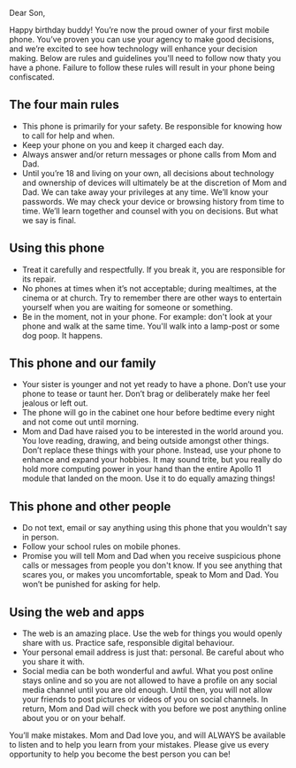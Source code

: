 
Dear Son,

Happy birthday buddy! You’re now the proud owner of your first mobile phone. You’ve proven you can use your agency to make good decisions, and we’re excited to see how technology will enhance your decision making.
Below are rules and guidelines you'll need to follow now thaty you have a phone. Failure to follow these rules will result in your phone being confiscated.

## The four main rules

- This phone is primarily for your safety. Be responsible for knowing how to call for help and when.
- Keep your phone on you and keep it charged each day.
- Always answer and/or return messages or phone calls from Mom and Dad.
- Until you’re 18 and living on your own, all decisions about technology and ownership of devices will ultimately be at the discretion of Mom and Dad. We can take away your privileges at any time. We’ll know your passwords. We may check your device or browsing history from time to time. We’ll learn together and counsel with you on decisions. But what we say is final.

## Using this phone

- Treat it carefully and respectfully. If you break it, you are responsible for its repair.
- No phones at times when it’s not acceptable; during mealtimes, at the cinema or at church. Try to remember there are other ways to entertain yourself when you are waiting for someone or something.
- Be in the moment, not in your phone. For example: don't look at your phone and walk at the same time. You'll walk into a lamp-post or some dog poop. It happens.


## This phone and our family

- Your sister is younger and not yet ready to have a phone. Don’t use your phone to tease or taunt her. Don’t brag or deliberately make her feel jealous or left out.
- The phone will go in the cabinet one hour before bedtime every night and not come out until morning.
- Mom and Dad have raised you to be interested in the world around you. You love reading, drawing, and being outside amongst other things. Don’t replace these things with your phone. Instead, use your phone to enhance and expand your hobbies. It may sound trite, but you really do hold more computing power in your hand than the entire Apollo 11 module that landed on the moon. Use it to do equally amazing things!


## This phone and other people

- Do not text, email or say anything using this phone that you wouldn't say in person.
- Follow your school rules on mobile phones.
- Promise you will tell Mom and Dad when you receive suspicious phone calls or messages from people you don't know. If you see anything that scares you, or makes you uncomfortable, speak to Mom and Dad. You won’t be punished for asking for help.


## Using the web and apps

- The web is an amazing place. Use the web for things you would openly share with us. Practice safe, responsible digital behaviour.
- Your personal email address is just that: personal. Be careful about who you share it with.
- Social media can be both wonderful and awful. What you post online stays online and so you are not allowed to have a profile on any social media channel until you are old enough. Until then, you will not allow your friends to post pictures or videos of you on social channels. In return, Mom and Dad will check with you before we post anything online about you or on your behalf.

You’ll make mistakes. Mom and Dad love you, and will ALWAYS be available to listen and to help you learn from your mistakes. Please give us every opportunity to help you become the best person you can be!
